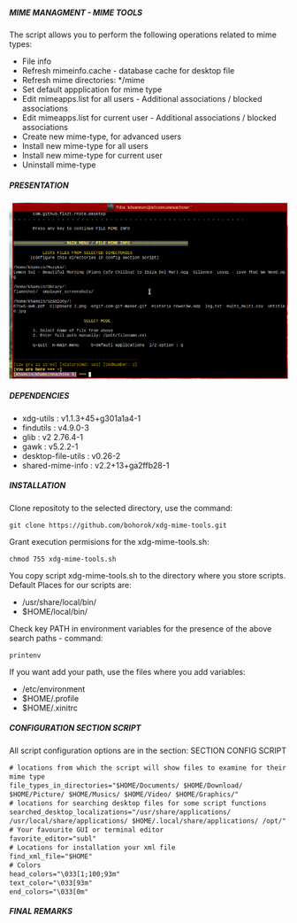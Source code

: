 ##### MIME MANAGMENT - MIME TOOLS 
The script allows you to perform the following operations related to mime types:
* File info
* Refresh mimeinfo.cache - database cache for desktop file
* Refresh mime directories: */mime
* Set default appplication for mime type
* Edit mimeapps.list for all users - Additional associations / blocked associations
* Edit mimeapps.list for current user - Additional associations / blocked associations
* Create new mime-type, for advanced users
* Install new mime-type for all users
* Install new mime-type for current user
* Uninstall mime-type

##### PRESENTATION
![script in working](media/presentation-xdg-mime-tools.gif  "presentation")

##### DEPENDENCIES
* xdg-utils : v1.1.3+45+g301a1a4-1
* findutils : v4.9.0-3
* glib : v2 2.76.4-1
* gawk : v5.2.2-1
* desktop-file-utils : v0.26-2
* shared-mime-info : v2.2+13+ga2ffb28-1

##### INSTALLATION
Clone repositoty to the selected directory, use the command:
```
git clone https://github.com/bohorok/xdg-mime-tools.git
```
Grant execution permisions for the xdg-mime-tools.sh:
```
chmod 755 xdg-mime-tools.sh
``` 
You copy script xdg-mime-tools.sh to the directory where you store scripts.
Default Places for our scripts are:

* /usr/share/local/bin/
* $HOME/local/bin/

Check key PATH in environment variables for the presence of the above search paths - command:
```
printenv
```
If you want add your path, use the files where you add variables:

* /etc/environment
* $HOME/.profile
* $HOME/.xinitrc

##### CONFIGURATION SECTION SCRIPT
All script configuration options are in the section:
SECTION CONFIG SCRIPT
```
# locations from which the script will show files to examine for their mime type
file_types_in_directories="$HOME/Documents/ $HOME/Download/ $HOME/Picture/ $HOME/Musics/ $HOME/Video/ $HOME/Graphics/"
# locations for searching desktop files for some script functions
searched_desktop_localizations="/usr/share/applications/ /usr/local/share/applications/ $HOME/.local/share/applications/ /opt/"
# Your favourite GUI or terminal editor 
favorite_editor="subl"
# Locations for installation your xml file
find_xml_file="$HOME"
# Colors
head_colors="\033[1;100;93m"
text_color="\033[93m"
end_colors="\033[0m"
```
##### FINAL REMARKS